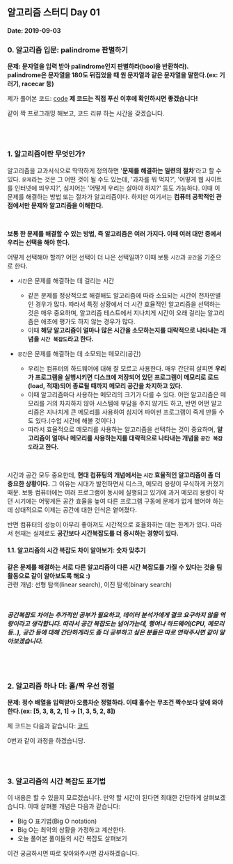 ## 알고리즘 스터디 Day 01

#### Date: 2019-09-03


### 0. 알고리즘 입문: palindrome 판별하기

**문제: 문자열을 입력 받아 palindrome인지 판별하라(bool을 반환하라).**  
**palindrome은 문자열을 180도 뒤집었을 때 원 문자열과 같은 문자열을 말한다.(ex: 기러기, racecar 등)**  

제가 풀어본 코드: [code](https://gist.github.com/shoark7/33a0980c65e47c02d5aacf8fc0e91069) **제 코드는 직접 푸신 이후에 확인하시면 좋겠습니다!**

같이 짝 프로그래밍 해보고, 코드 리뷰 하는 시간을 갖겠습니다.


<br>
<br>


### 1. 알고리즘이란 무엇인가?

알고리즘을 교과서식으로 딱딱하게 정의하면 '**문제를 해결하는 일련의 절차**'라고 할 수 있다. `문제`라는 것은 그 어떤 것이 될 수도 있는데, '과자를 뭐 먹지?', '어떻게 웹 사이트를 인터넷에 띄우지?', 심지어는 '어떻게 우리는 살아야 하지?' 등도 가능하다. 이때 이 문제를 해결하는 방법 또는 절차가 알고리즘이다. 하지만 여기서는 **컴퓨터 공학적인 관점에서만 문제와 알고리즘을 이해한다.**

<br>

**보통 한 문제를 해결할 수 있는 방법, 즉 알고리즘은 여러 가지다. 이때 여러 대안 중에서 우리는 선택을 해야 한다.**

어떻게 선택해야 할까? 어떤 선택이 더 나은 선택일까? 이때 보통 `시간`과 `공간`을 기준으로 한다.

* `시간`은 문제를 해결하는 데 걸리는 시간
  - 같은 문제를 정상적으로 해결해도 알고리즘에 따라 소요되는 시간이 천차만별인 경우가 많다. 따라서 특정 상황에서 더 시간 효율적인 알고리즘을 선택하는 것은 매우 중요하며, 알고리즘 테스트에서 지나치게 시간이 오래 걸리는 알고리즘은 애초에 평가도 하지 않는 경우가 많다.
  - 이때 **해당 알고리즘이 얼마나 많은 시간을 소모하는지를 대략적으로 나타내는 개념을 `시간 복잡도`라고 한다.**

* `공간`은 문제를 해결하는 데 소모되는 메모리(공간)
  - 우리는 컴퓨터의 하드웨어에 대해 잘 모르고 사용한다. 매우 간단히 살피면 **우리가 프로그램을 실행시키면 디스크에 저장되어 있던 프로그램이 메모리로 로드(load, 적재)되어 종료될 때까지 메모리 공간을 차지하고 있다.**
  - 이때 알고리즘마다 사용하는 메모리의 크기가 다를 수 있다. 어떤 알고리즘은 메모리를 거의 차지하지 않아 시스템에 부담을 주지 않기도 하고, 반면 어떤 알고리즘은 지나치게 큰 메모리를 사용하여 심지어 파이썬 프로그램이 죽게 만들 수도 있다.(수업 시간에 해볼 것이다.)
  - 따라서 효율적으로 메모리를 사용하는 알고리즘을 선택하는 것이 중요하며, **알고리즘이 얼마나 메모리를 사용하는지를 대략적으로 나타내는 개념을 `공간 복잡도`라고 한다.**

<br>

시간과 공간 모두 중요한데, **현대 컴퓨팅의 개념에서는 `시간` 효율적인 알고리즘이 좀 더 중요한 상황이다.** 그 이유는 시대가 발전하면서 디스크, 메모리 용량이 무식하게 커졌기 때문. 보통 컴퓨터에는 여러 프로그램이 동시에 실행되고 있기에 과거 메모리 용량이 작던 시기에는 어떻게든 공간 효율을 높여 다른 프로그램 구동에 문제가 없게 했어야 하는데 상대적으로 이제는 공간에 대한 인식은 옅어졌다.

반면 컴퓨터의 성능이 아무리 좋아져도 시간적으로 효율화하는 데는 한계가 있다. 따라서 현재는 실제로도 **공간보다 시간복잡도를 더 중시하는 경향이 있다.**


#### 1.1. 알고리즘의 시간 복잡도 차이 알아보기: 숫자 맞추기

**같은 문제를 해결하는 서로 다른 알고리즘이 다른 시간 복잡도를 가질 수 있다는 것을 팀 활동으로 같이 알아보도록 해요 :)**  
관련 개념: 선형 탐색(linear search), 이진 탐색(binary search)

<br>

##### 공간복잡도 차이는 추가적인 공부가 필요하고, 데이터 분석가에게 결코 요구하지 않을 역량이라고 생각합니다. 따라서 공간 복잡도는 넘어가는데, 행여나 하드웨어(CPU, 메모리 등..), 공간 등에 대해 간단하게라도 좀 더 공부하고 싶은 분들은 따로 연락주시면 같이 알아보겠습니다.


<br>
<br>


### 2. 알고리즘 하나 더: 홀/짝 우선 정렬

**문제: 정수 배열을 입력받아 오름차순 정렬하라. 이때 홀수는 무조건 짝수보다 앞에 와야 한다.(ex: [5, 3, 8, 2, 1] -> [1, 3, 5, 2, 8])**

제 코드는 다음과 같습니다: [코드](https://gist.github.com/shoark7/d5c26b9e41f5f1f10a0b7dfe9ec624f7)

0번과 같이 과정을 하겠습니당.

<br>
<br>


### 3. 알고리즘의 시간 복잡도 표기법

이 내용은 할 수 있을지 모르겠습니다. 만약 할 시간이 된다면 최대한 간단하게 살펴보겠습니다. 이때 살펴볼 개념은 다음과 같습니다:

* Big O 표기법(Big O notation)
* Big O는 최악의 상황을 가정하고 계산한다.
* 오늘 풀어본 풀이들의 시간 복잡도 살펴보기

이건 궁금하시면 따로 찾아와주시면 감사하겠습니다.
